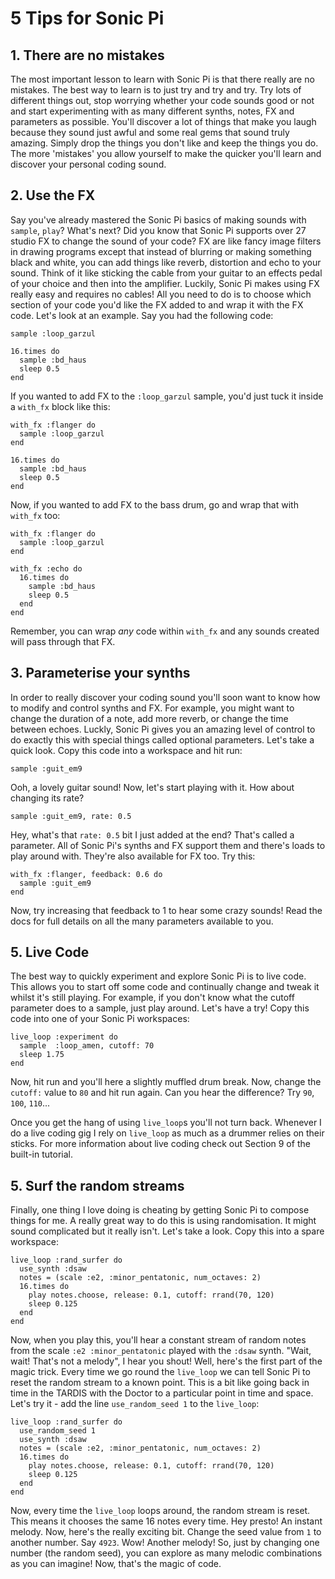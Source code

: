 # 5 Tips for Sonic Pi

## 1. There are no mistakes

The most important lesson to learn with Sonic Pi is that there really
are no mistakes. The best way to learn is to just try and try and
try. Try lots of different things out, stop worrying whether your code
sounds good or not and start experimenting with as many different
synths, notes, FX and parameters as possible. You'll discover a lot of
things that make you laugh because they sound just awful and some real
gems that sound truly amazing. Simply drop the things you don't like and
keep the things you do. The more 'mistakes' you allow yourself to make
the quicker you'll learn and discover your personal coding sound.


## 2. Use the FX

Say you've already mastered the Sonic Pi basics of making sounds with
`sample`, `play`? What's next? Did you know that Sonic Pi supports over
27 studio FX to change the sound of your code? FX are like fancy image
filters in drawing programs except that instead of blurring or making
something black and white, you can add things like reverb, distortion
and echo to your sound. Think of it like sticking the cable from your
guitar to an effects pedal of your choice and then into the
amplifier. Luckily, Sonic Pi makes using FX really easy and requires no
cables! All you need to do is to choose which section of your code you'd
like the FX added to and wrap it with the FX code. Let's look at an
example. Say you had the following code:


    sample :loop_garzul
     
    16.times do
      sample :bd_haus
      sleep 0.5
    end


If you wanted to add FX to the `:loop_garzul` sample, you'd just tuck it
inside a `with_fx` block like this:


    with_fx :flanger do
      sample :loop_garzul
    end
     
    16.times do
      sample :bd_haus
      sleep 0.5
    end


Now, if you wanted to add FX to the bass drum, go and wrap that with
`with_fx` too:


    with_fx :flanger do
      sample :loop_garzul
    end
     
    with_fx :echo do
      16.times do
        sample :bd_haus
        sleep 0.5
      end
    end


Remember, you can wrap *any* code within `with_fx` and any sounds
created will pass through that FX. 


## 3. Parameterise your synths

In order to really discover your coding sound you'll soon want to know
how to modify and control synths and FX. For example, you might want to
change the duration of a note, add more reverb, or change the time
between echoes. Luckly, Sonic Pi gives you an amazing level of control
to do exactly this with special things called optional parameters. Let's
take a quick look. Copy this code into a workspace and hit run:

    sample :guit_em9


Ooh, a lovely guitar sound! Now, let's start playing with it. How about
changing its rate?

    sample :guit_em9, rate: 0.5


Hey, what's that `rate: 0.5` bit I just added at the end? That's called
a parameter. All of Sonic Pi's synths and FX support them and there's loads
to play around with. They're also available for FX too. Try this:


    with_fx :flanger, feedback: 0.6 do
      sample :guit_em9
    end


Now, try increasing that feedback to 1 to hear some crazy sounds! Read the
docs for full details on all the many parameters available to you.


## 5. Live Code

The best way to quickly experiment and explore Sonic Pi is to live
code. This allows you to start off some code and continually change and
tweak it whilst it's still playing. For example, if you don't know what
the cutoff parameter does to a sample, just play around. Let's have a try!
Copy this code into one of your Sonic Pi workspaces:


    live_loop :experiment do
      sample  :loop_amen, cutoff: 70
      sleep 1.75
    end


Now, hit run and you'll here a slightly muffled drum break. Now, change
the `cutoff:` value to `80` and hit run again. Can you hear the
difference? Try `90`, `100`, `110`...

Once you get the hang of using `live_loop`s you'll not turn
back. Whenever I do a live coding gig I rely on `live_loop` as much as a
drummer relies on their sticks. For more information about live coding
check out Section 9 of the built-in tutorial.

## 5. Surf the random streams

Finally, one thing I love doing is cheating by getting Sonic Pi to
compose things for me.  A really great way to do this is using
randomisation. It might sound complicated but it really isn't. Let's
take a look. Copy this into a spare workspace:


    live_loop :rand_surfer do
      use_synth :dsaw
      notes = (scale :e2, :minor_pentatonic, num_octaves: 2)
      16.times do
        play notes.choose, release: 0.1, cutoff: rrand(70, 120)
        sleep 0.125
      end
    end

Now, when you play this, you'll hear a constant stream of random notes
from the scale `:e2 :minor_pentatonic` played with the `:dsaw`
synth. "Wait, wait! That's not a melody", I hear you shout! Well, here's
the first part of the magic trick. Every time we go round the
`live_loop` we can tell Sonic Pi to reset the random stream to a known
point. This is a bit like going back in time in the TARDIS with the
Doctor to a particular point in time and space. Let's try it - add the
line `use_random_seed 1` to the `live_loop`:

    live_loop :rand_surfer do
      use_random_seed 1
      use_synth :dsaw
      notes = (scale :e2, :minor_pentatonic, num_octaves: 2)
      16.times do
        play notes.choose, release: 0.1, cutoff: rrand(70, 120)
        sleep 0.125
      end
    end
    
Now, every time the `live_loop` loops around, the random stream is
reset. This means it chooses the same 16 notes every time. Hey presto!
An instant melody. Now, here's the really exciting bit. Change the seed
value from `1` to another number. Say `4923`. Wow! Another melody! So,
just by changing one number (the random seed), you can explore as many
melodic combinations as you can imagine! Now, that's the magic of code.
